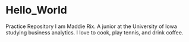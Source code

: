 # Hello_World
Practice Repository
I am Maddie Rix. A junior at the University of Iowa studying business analytics. I love to cook, play tennis, and drink coffee. 
